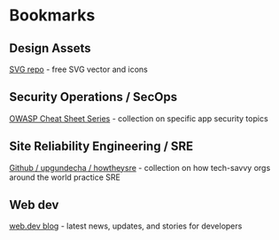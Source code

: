 # Bookmarks

## Design Assets

[SVG repo](https://www.svgrepo.com) - free SVG vector and icons

## Security Operations / SecOps

[OWASP Cheat Sheet Series](https://cheatsheetseries.owasp.org/index.html) - collection on specific app security topics

## Site Reliability Engineering / SRE

[Github / upgundecha / howtheysre](https://github.com/upgundecha/howtheysre) - collection on how tech-savvy orgs around the world practice SRE

## Web dev

[web.dev blog](hhttps://web.dev/blog/) - latest news, updates, and stories for developers
